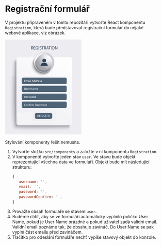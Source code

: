 # Registrační formulář

V projektu připraveném v tomto repozitáři vytvořte React komponentu `Registration`, která bude představovat registrační formulář do nějaké webové aplikace, viz obrázek.

<img src="zadani/registrace.png" alt="Formulář" width="50%" height="auto" />

Stylování komponenty řešit nemusíte.

1. Vytvořte složku `src/components` a založte v ní komponentu `Registration`. 
1. V komponentě vytvořte jeden stav `user`. Ve stavu bude objekt reprezentující všechna data ve formuláři. Objekt bude mít následující strukturu:
   ```js
   {
      username: '',
      email: '',
      password: '',
      passwordConfirm: '',
   }
   ```
1. Provažte obsah formuláře se stavem `user`.
1. Budeme chtít, aby se ve formuláři automaticky vyplnilo políčko User Name, pokud je User Name prázdné a pokud uživatel zadá validní email. Validní email poznáme tak, že obsahuje zavináč. Do User Name se pak vyplní část emailu před zavináčem. 
1. Tlačítko pro odeslání formuláře nechť vypíše stavový objekt do konzole. 